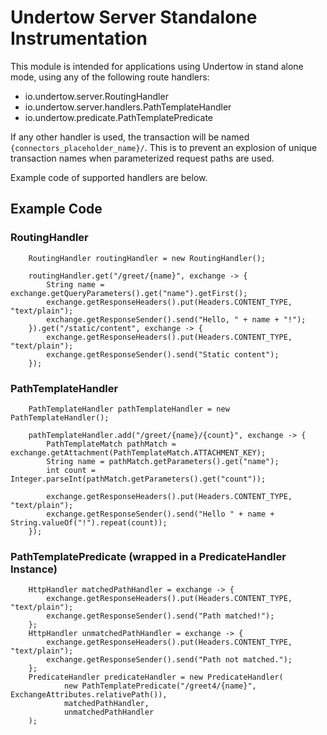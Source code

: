 # Undertow Server Standalone Instrumentation

This module is intended for applications using Undertow in stand alone mode, using any of the following
route handlers:
- io.undertow.server.RoutingHandler
- io.undertow.server.handlers.PathTemplateHandler
- io.undertow.predicate.PathTemplatePredicate

If any other handler is used, the transaction will be named `{connectors_placeholder_name}/`. This is
to prevent an explosion of unique transaction names when parameterized request paths are used.

Example code of supported handlers are below.

## Example Code

### RoutingHandler

```
    RoutingHandler routingHandler = new RoutingHandler();

    routingHandler.get("/greet/{name}", exchange -> {
        String name = exchange.getQueryParameters().get("name").getFirst();
        exchange.getResponseHeaders().put(Headers.CONTENT_TYPE, "text/plain");
        exchange.getResponseSender().send("Hello, " + name + "!");
    }).get("/static/content", exchange -> {
        exchange.getResponseHeaders().put(Headers.CONTENT_TYPE, "text/plain");
        exchange.getResponseSender().send("Static content");
    });
```

### PathTemplateHandler
```
    PathTemplateHandler pathTemplateHandler = new PathTemplateHandler();
    
    pathTemplateHandler.add("/greet/{name}/{count}", exchange -> {
        PathTemplateMatch pathMatch = exchange.getAttachment(PathTemplateMatch.ATTACHMENT_KEY);
        String name = pathMatch.getParameters().get("name");
        int count = Integer.parseInt(pathMatch.getParameters().get("count"));

        exchange.getResponseHeaders().put(Headers.CONTENT_TYPE, "text/plain");
        exchange.getResponseSender().send("Hello " + name + String.valueOf("!").repeat(count));
    });
```

### PathTemplatePredicate (wrapped in a PredicateHandler Instance)
```
    HttpHandler matchedPathHandler = exchange -> {
        exchange.getResponseHeaders().put(Headers.CONTENT_TYPE, "text/plain");
        exchange.getResponseSender().send("Path matched!");
    };
    HttpHandler unmatchedPathHandler = exchange -> {
        exchange.getResponseHeaders().put(Headers.CONTENT_TYPE, "text/plain");
        exchange.getResponseSender().send("Path not matched.");
    };
    PredicateHandler predicateHandler = new PredicateHandler(
            new PathTemplatePredicate("/greet4/{name}", ExchangeAttributes.relativePath()),
            matchedPathHandler,
            unmatchedPathHandler
    );
```